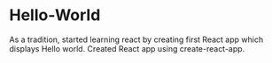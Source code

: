 # Hello-World

As a tradition, started learning react by creating first React app which displays Hello world. Created React app using create-react-app.
